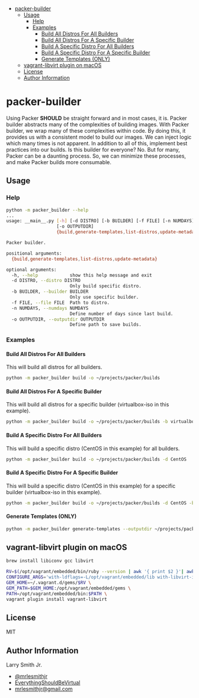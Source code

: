 <!-- START doctoc generated TOC please keep comment here to allow auto update -->
<!-- DON'T EDIT THIS SECTION, INSTEAD RE-RUN doctoc TO UPDATE -->


- [packer-builder](#packer-builder)
  - [Usage](#usage)
    - [Help](#help)
    - [Examples](#examples)
      - [Build All Distros For All Builders](#build-all-distros-for-all-builders)
      - [Build All Distros For A Specific Builder](#build-all-distros-for-a-specific-builder)
      - [Build A Specific Distro For All Builders](#build-a-specific-distro-for-all-builders)
      - [Build A Specific Distro For A Specific Builder](#build-a-specific-distro-for-a-specific-builder)
      - [Generate Templates (ONLY)](#generate-templates-only)
  - [vagrant-libvirt plugin on macOS](#vagrant-libvirt-plugin-on-macos)
  - [License](#license)
  - [Author Information](#author-information)

<!-- END doctoc generated TOC please keep comment here to allow auto update -->

# packer-builder

Using Packer **SHOULD** be straight forward and in most cases, it is. Packer builder abstracts many of the complexities of building images. With Packer builder, we wrap many of these complexities within code. By doing this, it provides us with a consistent model to build our images. We can inject logic which many times is not apparent. In addition to all of this, implement best practices into our builds. Is this builder for everyone? No. But for many, Packer can be a daunting process. So, we can minimize these processes, and make Packer builds more consumable.

## Usage

### Help

```bash
python -m packer_builder --help
...
usage: __main__.py [-h] [-d DISTRO] [-b BUILDER] [-f FILE] [-n NUMDAYS]
                   [-o OUTPUTDIR]
                   {build,generate-templates,list-distros,update-metadata}

Packer builder.

positional arguments:
  {build,generate-templates,list-distros,update-metadata}

optional arguments:
  -h, --help            show this help message and exit
  -d DISTRO, --distro DISTRO
                        Only build specific distro.
  -b BUILDER, --builder BUILDER
                        Only use specific builder.
  -f FILE, --file FILE  Path to distro.
  -n NUMDAYS, --numdays NUMDAYS
                        Define number of days since last build.
  -o OUTPUTDIR, --outputdir OUTPUTDIR
                        Define path to save builds.
```

### Examples

#### Build All Distros For All Builders

This will build all distros for all builders.

```bash
python -m packer_builder build -o ~/projects/packer/builds
```

#### Build All Distros For A Specific Builder

This will build all distros for a specific builder (virtualbox-iso in this
example).

```bash
python -m packer_builder build -o ~/projects/packer/builds -b virtualbox-iso
```

#### Build A Specific Distro For All Builders

This will build a specific distro (CentOS in this example) for all builders.

```bash
python -m packer_builder build -o ~/projects/packer/builds -d CentOS
```

#### Build A Specific Distro For A Specific Builder

This will build a specific distro (CentOS in this example) for a specific
builder (virtualbox-iso in this example).

```bash
python -m packer_builder build -o ~/projects/packer/builds -d CentOS -b virtualbox-iso
```

#### Generate Templates (ONLY)

```bash
python -m packer_builder generate-templates --outputdir ~/projects/packer
```

## vagrant-libvirt plugin on macOS

```bash
brew install libiconv gcc libvirt
```

```bash
RV=$(/opt/vagrant/embedded/bin/ruby --version | awk '{ print $2 }'| awk '{ split($0, a, "p"); print a[1] }')
CONFIGURE_ARGS='with-ldflags=-L/opt/vagrant/embedded/lib with-libvirt-include=/usr/local/include/libvirt with-libvirt-lib=/usr/local/lib' \
GEM_HOME=~/.vagrant.d/gems/$RV \
GEM_PATH=$GEM_HOME:/opt/vagrant/embedded/gems \
PATH=/opt/vagrant/embedded/bin:$PATH \
vagrant plugin install vagrant-libvirt
```

## License

MIT

## Author Information

Larry Smith Jr.

- [@mrlesmithjr](https://www.twitter.com/mrlesmithjr)
- [EverythingShouldBeVirtual](http://everythingshouldbevirtual.com)
- [mrlesmithjr@gmail.com](mailto:mrlesmithjr@gmail.com)
